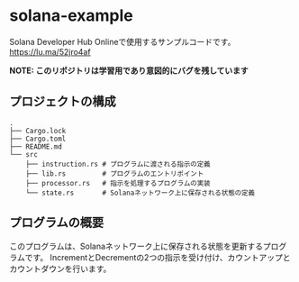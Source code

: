 # solana-example

Solana Developer Hub Onlineで使用するサンプルコードです。
https://lu.ma/52jro4af

**NOTE: このリポジトリは学習用であり意図的にバグを残しています**

## プロジェクトの構成

```
.
├── Cargo.lock
├── Cargo.toml
├── README.md
└── src
    ├── instruction.rs # プログラムに渡される指示の定義
    ├── lib.rs         # プログラムのエントリポイント
    ├── processor.rs   # 指示を処理するプログラムの実装
    └── state.rs       # Solanaネットワーク上に保存される状態の定義
```

## プログラムの概要

このプログラムは、Solanaネットワーク上に保存される状態を更新するプログラムです。
IncrementとDecrementの2つの指示を受け付け、カウントアップとカウントダウンを行います。
